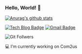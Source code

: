 ### Hello, World! 👋

[![Anurag's github stats](https://github-readme-stats.vercel.app/api?username=dilrong)](https://github.com/anuraghazra/github-readme-stats)

[![Tech Blog Badge](http://img.shields.io/badge/-Tech%20blog-black?style=flat-square&logo=github&link=https://zzsza.github.io/)](https://dilrong.blog.me/)
[![Gmail Badge](https://img.shields.io/badge/Gmail-d14836?style=flat-square&logo=Gmail&logoColor=white&link=mailto:snugyun01@gmail.com)](mailto:dilrong@dilrong.com)

![Git Follwers](https://img.shields.io/github/followers/dilrong.svg?style=social&label=Follow&maxAge=2592000)

💻 I’m currently working on Com2us
